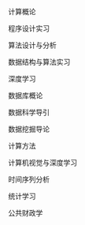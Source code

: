 计算概论

程序设计实习

算法设计与分析

数据结构与算法实习

深度学习

数据库概论

数据科学导引

数据挖掘导论

计算方法

计算机视觉与深度学习

时间序列分析

统计学习

公共财政学

